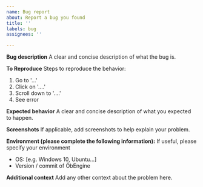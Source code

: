 ```yaml
---
name: Bug report
about: Report a bug you found
title: ''
labels: bug
assignees: ''

---
```


**Bug description**
A clear and concise description of what the bug is.

**To Reproduce**
Steps to reproduce the behavior:
1. Go to '...'
2. Click on '....'
3. Scroll down to '....'
4. See error

**Expected behavior**
A clear and concise description of what you expected to happen.

**Screenshots**
If applicable, add screenshots to help explain your problem.

**Environment (please complete the following information):**
If useful, please specify your environment
- OS: [e.g. Windows 10, Ubuntu...] 
- Version / commit of ÖbEngine

**Additional context**
Add any other context about the problem here.
